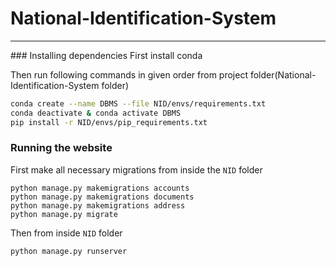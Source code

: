 # National-Identification-System
<hr>
### Installing dependencies
First install conda

Then run following commands in given order from project folder(National-Identification-System folder)
```bash
conda create --name DBMS --file NID/envs/requirements.txt
conda deactivate & conda activate DBMS
pip install -r NID/envs/pip_requirements.txt
```

### Running the website
First make all necessary migrations from inside the `NID` folder
```
python manage.py makemigrations accounts
python manage.py makemigrations documents 
python manage.py makemigrations address 
python manage.py migrate
```

Then from inside `NID` folder
```
python manage.py runserver
```


